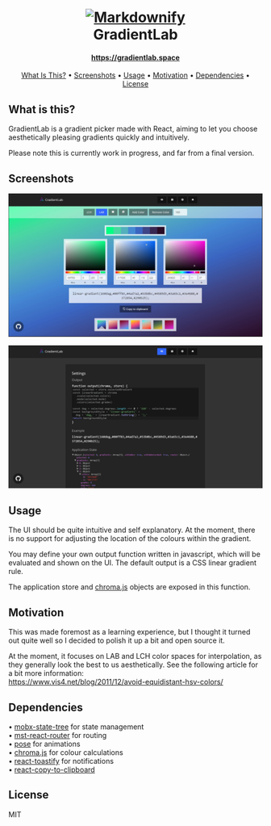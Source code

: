 <h1 align="center">
  <br>
  <a href="http://www.amitmerchant.com/electron-markdownify"><img src="https://gradientlab.space/static/media/logo.fe963339.png" alt="Markdownify" width="200"></a>
  <br>
  GradientLab
  <br>
  <h4 align="center"><a href="https://gradientlab.space/">https://gradientlab.space</a></h4>
</h1>
<p align="center">
  <a href="#what-is-this">What Is This?</a> •
  <a href="#screenshots">Screenshots</a> •
  <a href="#usage">Usage</a> •
  <a href="#motivation">Motivation</a> •
  <a href="#dependencies">Dependencies</a> •
  <a href="#license">License</a>
</p>

## What is this?
GradientLab is a gradient picker made with React, aiming to let you choose aesthetically pleasing gradients quickly and intuitively.

Please note this is currently work in progress, and far from a final version.
 
## Screenshots
![Home](/media/screenshot-0.jpg)

![Settings](/media/screenshot-1.jpg)

## Usage
The UI should be quite intuitive and self explanatory. At the moment, there is no support for adjusting the location of the colours within the gradient.

You may define your own output function written in javascript, which will be evaluated and shown on the UI. The default output is a CSS linear gradient rule.

The application store and [chroma.js](https://github.com/gka/chroma.js/) objects are exposed in this function.

## Motivation
This was made foremost as a learning experience, but I thought it turned out quite well so I decided to polish it up a bit and open source it. 

At the moment, it focuses on LAB and LCH color spaces for interpolation, as they generally look the best to us aesthetically. See the following article for a bit more information:\
https://www.vis4.net/blog/2011/12/avoid-equidistant-hsv-colors/

## Dependencies
• [mobx-state-tree](https://github.com/mobxjs/mobx-state-tree) for state management\
• [mst-react-router](https://github.com/alisd23/mst-react-router) for routing\
• [pose](https://popmotion.io/pose/) for animations\
• [chroma.js](https://github.com/gka/chroma.js/) for colour calculations\
• [react-toastify](https://github.com/fkhadra/react-toastify) for notifications\
• [react-copy-to-clipboard](https://github.com/nkbt/react-copy-to-clipboard)

## License
MIT